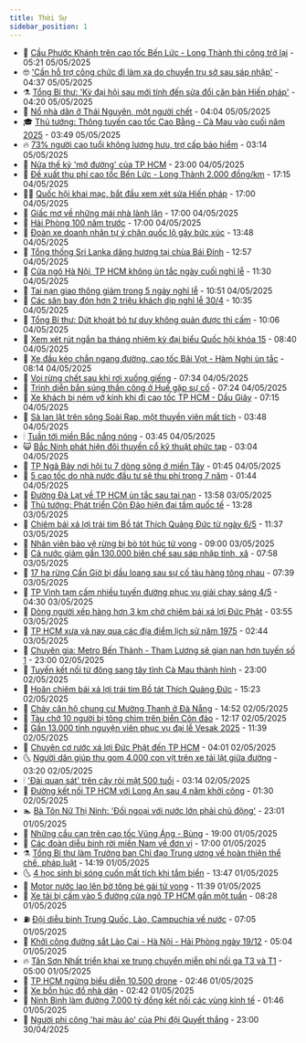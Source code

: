 ```yaml
---
title: Thời Sự
sidebar_position: 1
---
```


<!-- vnexpress-thoi-su:START -->
- 🦒 [Cầu Phước Khánh trên cao tốc Bến Lức - Long Thành thi công trở lại](https://vnexpress.net/cau-phuoc-khanh-tren-cao-toc-ben-luc-long-thanh-thi-cong-tro-lai-4881748.html) - 05:21 05/05/2025
- 🤓 [&#39;Cần hỗ trợ công chức đi làm xa do chuyển trụ sở sau sáp nhập&#39;](https://vnexpress.net/can-ho-tro-cong-chuc-di-lam-xa-do-chuyen-tru-so-sau-sap-nhap-4881597.html) - 04:37 05/05/2025
- ⚗️ [Tổng Bí thư: &#39;Kỳ đại hội sau mới tính đến sửa đổi căn bản Hiến pháp&#39;](https://vnexpress.net/tong-bi-thu-ky-dai-hoi-sau-moi-tinh-den-sua-doi-can-ban-hien-phap-4881697.html) - 04:20 05/05/2025
- 🌊 [Nổ nhà dân ở Thái Nguyên, một người chết](https://vnexpress.net/no-nha-dan-o-thai-nguyen-mot-nguoi-chet-4881698.html) - 04:04 05/05/2025
- 🎓 [Thủ tướng: Thông tuyến cao tốc Cao Bằng - Cà Mau vào cuối năm 2025](https://vnexpress.net/thu-tuong-thong-tuyen-cao-toc-cao-bang-ca-mau-vao-cuoi-nam-2025-4881624.html) - 03:49 05/05/2025
- 🔥 [73% người cao tuổi không lương hưu, trợ cấp bảo hiểm](https://vnexpress.net/73-nguoi-cao-tuoi-khong-luong-huu-tro-cap-bao-hiem-4881622.html) - 03:14 05/05/2025
- 🦏 [Nửa thế kỷ &#39;mở đường&#39; của TP HCM](https://vnexpress.net/nua-the-ky-mo-duong-cua-tp-hcm-4881356.html) - 23:00 04/05/2025
- 👺 [Đề xuất thu phí cao tốc Bến Lức - Long Thành 2.000 đồng/km](https://vnexpress.net/de-xuat-thu-phi-cao-toc-ben-luc-long-thanh-2-000-dong-km-4881499.html) - 17:15 04/05/2025
- 🧑‍🏫 [Quốc hội khai mạc, bắt đầu xem xét sửa Hiến pháp](https://vnexpress.net/quoc-hoi-khai-mac-bat-dau-xem-xet-sua-hien-phap-4881501.html) - 17:00 04/05/2025
- 🚦 [Giấc mơ về những mái nhà lành lặn](https://vnexpress.net/giac-mo-ve-nhung-mai-nha-lanh-lan-4878237.html) - 17:00 04/05/2025
- 🎉 [Hải Phòng 100 năm trước](https://vnexpress.net/hai-phong-100-nam-truoc-4869373.html) - 17:00 04/05/2025
- 🦒 [Đoàn xe doanh nhân tự ý chặn quốc lộ gây bức xúc](https://vnexpress.net/doan-xe-doanh-nhan-tu-y-chan-quoc-lo-gay-buc-xuc-4881500.html) - 13:48 04/05/2025
- 🤗 [Tổng thống Sri Lanka dâng hương tại chùa Bái Đính](https://vnexpress.net/tong-thong-sri-lanka-dang-huong-tai-chua-bai-dinh-4881497.html) - 12:57 04/05/2025
- 💼 [Cửa ngõ Hà Nội, TP HCM không ùn tắc ngày cuối nghỉ lễ](https://vnexpress.net/cua-ngo-ha-noi-tp-hcm-khong-un-tac-ngay-cuoi-nghi-le-4881462.html) - 11:30 04/05/2025
- 🤩 [Tai nạn giao thông giảm trong 5 ngày nghỉ lễ](https://vnexpress.net/tai-nan-giao-thong-giam-trong-5-ngay-nghi-le-4881467.html) - 10:51 04/05/2025
- 🤡 [Các sân bay đón hơn 2 triệu khách dịp nghỉ lễ 30/4](https://vnexpress.net/cac-san-bay-don-hon-2-trieu-khach-dip-nghi-le-30-4-4881394.html) - 10:35 04/05/2025
- 💯 [Tổng Bí thư: Dứt khoát bỏ tư duy không quản được thì cấm](https://vnexpress.net/tong-bi-thu-dut-khoat-bo-tu-duy-khong-quan-duoc-thi-cam-4881453.html) - 10:06 04/05/2025
- 👺 [Xem xét rút ngắn ba tháng nhiệm kỳ đại biểu Quốc hội khóa 15](https://vnexpress.net/xem-xet-rut-ngan-ba-thang-nhiem-ky-dai-bieu-quoc-hoi-khoa-15-4881429.html) - 08:40 04/05/2025
- 🌮 [Xe đầu kéo chắn ngang đường, cao tốc Bãi Vọt - Hàm Nghi ùn tắc](https://vnexpress.net/xe-dau-keo-chan-ngang-duong-cao-toc-bai-vot-ham-nghi-un-tac-4881439.html) - 08:14 04/05/2025
- 🥸 [Voi rừng chết sau khi rơi xuống giếng](https://vnexpress.net/voi-rung-chet-sau-khi-roi-xuong-gieng-4881433.html) - 07:34 04/05/2025
- 🐻 [Trình diễn bắn súng thần công ở Huế gặp sự cố](https://vnexpress.net/trinh-dien-ban-sung-than-cong-o-hue-gap-su-co-4881415.html) - 07:24 04/05/2025
- 👀 [Xe khách bị ném vỡ kính khi đi cao tốc TP HCM - Dầu Giây](https://vnexpress.net/xe-khach-bi-nem-vo-kinh-khi-di-cao-toc-tp-hcm-dau-giay-4881427.html) - 07:15 04/05/2025
- 🤔 [Sà lan lật trên sông Soài Rạp, một thuyền viên mất tích](https://vnexpress.net/sa-lan-lat-tren-song-soai-rap-mot-thuyen-vien-mat-tich-4881388.html) - 03:48 04/05/2025
- 🕯 [Tuần tới miền Bắc nắng nóng](https://vnexpress.net/tuan-toi-mien-bac-nang-nong-4881363.html) - 03:45 04/05/2025
- 😺 [Bắc Ninh phát hiện đôi thuyền cổ kỹ thuật phức tạp](https://vnexpress.net/bac-ninh-phat-hien-doi-thuyen-co-ky-thuat-phuc-tap-4881236.html) - 03:04 04/05/2025
- 🦆 [TP Ngã Bảy nơi hội tụ 7 dòng sông ở miền Tây](https://vnexpress.net/tp-nga-bay-noi-hoi-tu-7-dong-song-o-mien-tay-4881167.html) - 01:45 04/05/2025
- 🧰 [5 cao tốc do nhà nước đầu tư sẽ thu phí trong 7 năm](https://vnexpress.net/5-cao-toc-do-nha-nuoc-dau-tu-se-thu-phi-trong-7-nam-4881346.html) - 01:44 04/05/2025
- 🦍 [Đường Đà Lạt về TP HCM ùn tắc sau tai nạn](https://vnexpress.net/duong-da-lat-ve-tp-hcm-un-tac-sau-tai-nan-4881287.html) - 13:58 03/05/2025
- 🧰 [Thủ tướng: Phát triển Côn Đảo hiện đại tầm quốc tế](https://vnexpress.net/thu-tuong-phat-trien-con-dao-hien-dai-tam-quoc-te-4881283.html) - 13:28 03/05/2025
- 💃 [Chiêm bái xá lợi trái tim Bồ tát Thích Quảng Đức từ ngày 6/5](https://vnexpress.net/chiem-bai-xa-loi-trai-tim-bo-tat-thich-quang-duc-tu-ngay-6-5-4881271.html) - 11:37 03/05/2025
- 🧰 [Nhân viên bảo vệ rừng bị bò tót húc tử vong](https://vnexpress.net/nhan-vien-bao-ve-rung-bi-bo-tot-huc-tu-vong-4881248.html) - 09:00 03/05/2025
- 🚀 [Cả nước giảm gần 130.000 biên chế sau sáp nhập tỉnh, xã](https://vnexpress.net/ca-nuoc-giam-gan-130-000-bien-che-sau-sap-nhap-tinh-xa-4881225.html) - 07:58 03/05/2025
- 🎊 [17 ha rừng Cần Giờ bị dầu loang sau sự cố tàu hàng tông nhau](https://vnexpress.net/17-ha-rung-can-gio-bi-dau-loang-sau-su-co-tau-hang-tong-nhau-4881226.html) - 07:39 03/05/2025
- 🤭 [TP Vinh tạm cấm nhiều tuyến đường phục vụ giải chạy sáng 4/5](https://vnexpress.net/tp-vinh-tam-cam-nhieu-tuyen-duong-phuc-vu-giai-chay-sang-4-5-4880858.html) - 04:30 03/05/2025
- 🤗 [Dòng người xếp hàng hơn 3 km chờ chiêm bái xá lợi Đức Phật](https://vnexpress.net/dong-nguoi-xep-hang-hon-3-km-cho-chiem-bai-xa-loi-duc-phat-4881166.html) - 03:55 03/05/2025
- 🌈 [TP HCM xưa và nay qua các địa điểm lịch sử năm 1975](https://vnexpress.net/tp-hcm-xua-va-nay-qua-cac-dia-diem-lich-su-nam-1975-4881143.html) - 02:44 03/05/2025
- 🦣 [Chuyên gia: Metro Bến Thành - Tham Lương sẽ gian nan hơn tuyến số 1](https://vnexpress.net/chuyen-gia-metro-ben-thanh-tham-luong-se-gian-nan-hon-tuyen-so-1-4879757.html) - 23:00 02/05/2025
- 🎡 [Tuyến kết nối từ đông sang tây tỉnh Cà Mau thành hình](https://vnexpress.net/tuyen-ket-noi-tu-dong-sang-tay-tinh-ca-mau-thanh-hinh-4879633.html) - 23:00 02/05/2025
- 🦏 [Hoãn chiêm bái xá lợi trái tim Bồ tát Thích Quảng Đức](https://vnexpress.net/hoan-chiem-bai-xa-loi-trai-tim-bo-tat-thich-quang-duc-4881085.html) - 15:23 02/05/2025
- 🎊 [Cháy căn hộ chung cư Mường Thanh ở Đà Nẵng](https://vnexpress.net/chay-can-ho-chung-cu-muong-thanh-o-da-nang-4881077.html) - 14:52 02/05/2025
- 🫶 [Tàu chở 10 người bị tông chìm trên biển Côn đảo](https://vnexpress.net/tau-cho-10-nguoi-bi-tong-chim-tren-bien-con-dao-4881065.html) - 12:17 02/05/2025
- 🤔 [Gần 13.000 tình nguyện viên phục vụ đại lễ Vesak 2025](https://vnexpress.net/gan-13-000-tinh-nguyen-vien-phuc-vu-dai-le-vesak-2025-4881049.html) - 11:39 02/05/2025
- 🤠 [Chuyên cơ rước xá lợi Đức Phật đến TP HCM](https://vnexpress.net/chuyen-co-ruoc-xa-loi-duc-phat-den-tp-hcm-4880915.html) - 04:01 02/05/2025
- 🌜 [Người dân giúp thu gom 4.000 con vịt trên xe tải lật giữa đường](https://vnexpress.net/nguoi-dan-giup-thu-gom-4-000-con-vit-tren-xe-tai-lat-giua-duong-4880872.html) - 03:20 02/05/2025
- 🕯 [&#39;Đài quan sát&#39; trên cây rỏi mật 500 tuổi](https://vnexpress.net/dai-quan-sat-tren-cay-roi-mat-500-tuoi-4880470.html) - 03:14 02/05/2025
- 🤔 [Đường kết nối TP HCM với Long An sau 4 năm khởi công](https://vnexpress.net/duong-ket-noi-tp-hcm-voi-long-an-sau-4-nam-khoi-cong-4877591.html) - 01:30 02/05/2025
- 🏊 [Bà Tôn Nữ Thị Ninh: &#39;Đối ngoại với nước lớn phải chủ động&#39;](https://vnexpress.net/ba-ton-nu-thi-ninh-doi-ngoai-voi-nuoc-lon-phai-chu-dong-4880732.html) - 23:01 01/05/2025
- 🌮 [Những cầu cạn trên cao tốc Vũng Áng - Bùng](https://vnexpress.net/nhung-cau-can-tren-cao-toc-vung-ang-bung-4880613.html) - 19:00 01/05/2025
- 🫣 [Các đoàn diễu binh rời miền Nam về đơn vị](https://vnexpress.net/cac-doan-dieu-binh-roi-mien-nam-ve-don-vi-4880796.html) - 17:00 01/05/2025
- ⚗️ [Tổng Bí thư làm Trưởng ban Chỉ đạo Trung ương về hoàn thiện thể chế, pháp luật](https://vnexpress.net/tong-bi-thu-lam-truong-ban-chi-dao-trung-uong-ve-hoan-thien-the-che-phap-luat-4880770.html) - 14:19 01/05/2025
- 🌜 [4 học sinh bị sóng cuốn mất tích khi tắm biển](https://vnexpress.net/4-hoc-sinh-bi-song-cuon-mat-tich-khi-tam-bien-4880766.html) - 13:47 01/05/2025
- 🌁 [Motor nước lao lên bờ tông bé gái tử vong](https://vnexpress.net/motor-nuoc-lao-len-bo-tong-be-gai-tu-vong-4880750.html) - 11:39 01/05/2025
- 🐲 [Xe tải bị cấm vào 5 đường cửa ngõ TP HCM gần một tuần](https://vnexpress.net/xe-tai-bi-cam-vao-5-duong-cua-ngo-tp-hcm-gan-mot-tuan-4880691.html) - 08:28 01/05/2025
- ⛽️ [Đội diễu binh Trung Quốc, Lào, Campuchia về nước](https://vnexpress.net/doi-dieu-binh-trung-quoc-lao-campuchia-ve-nuoc-4880684.html) - 07:05 01/05/2025
- 🗽 [Khởi công đường sắt Lào Cai - Hà Nội - Hải Phòng ngày 19/12](https://vnexpress.net/khoi-cong-duong-sat-lao-cai-ha-noi-hai-phong-ngay-19-12-4880655.html) - 05:04 01/05/2025
- 🔥 [Tân Sơn Nhất triển khai xe trung chuyển miễn phí nối ga T3 và T1](https://vnexpress.net/tan-son-nhat-trien-khai-xe-trung-chuyen-mien-phi-noi-ga-t3-va-t1-4880667.html) - 05:00 01/05/2025
- 💯 [TP HCM ngừng biểu diễn 10.500 drone](https://vnexpress.net/tp-hcm-ngung-bieu-dien-10-500-drone-4880617.html) - 02:46 01/05/2025
- 🦆 [Xe bồn húc đổ nhà dân](https://vnexpress.net/xe-bon-huc-do-nha-dan-4880616.html) - 02:42 01/05/2025
- 🫣 [Ninh Bình làm đường 7.000 tỷ đồng kết nối các vùng kinh tế](https://vnexpress.net/ninh-binh-lam-duong-7-000-ty-dong-ket-noi-cac-vung-kinh-te-4880592.html) - 01:46 01/05/2025
- 🤡 [Người phi công &#39;hai màu áo&#39; của Phi đội Quyết thắng](https://vnexpress.net/nguoi-phi-cong-hai-mau-ao-cua-phi-doi-quyet-thang-4880194.html) - 23:00 30/04/2025<!-- vnexpress-thoi-su:END -->